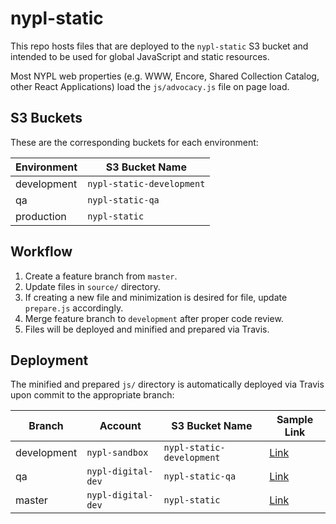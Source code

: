 # nypl-static

This repo hosts files that are deployed to the `nypl-static` S3 bucket and intended to be used for global JavaScript and static resources.

Most NYPL web properties (e.g. WWW, Encore, Shared Collection Catalog, other React Applications) load the `js/advocacy.js` file on page load.

## S3 Buckets

These are the corresponding buckets for each environment:

| Environment | S3 Bucket Name            |
|-------------|---------------------------|
| development | `nypl-static-development` |
| qa          | `nypl-static-qa`          |
| production  | `nypl-static`             |

## Workflow

1. Create a feature branch from `master`.
2. Update files in `source/` directory.
3. If creating a new file and minimization is desired for file, update `prepare.js` accordingly.
4. Merge feature branch to `development` after proper code review.
5. Files will be deployed and minified and prepared via Travis.

## Deployment

The minified and prepared `js/` directory is automatically deployed via Travis upon commit to the appropriate branch:

| Branch      | Account            | S3 Bucket Name            | Sample Link                                                             |
|-------------|--------------------|---------------------------|-------------------------------------------------------------------------|
| development | `nypl-sandbox`     | `nypl-static-development` | [Link](https://s3.amazonaws.com/nypl-static-development/js/advocacy.js) |
| qa          | `nypl-digital-dev` | `nypl-static-qa`          | [Link](https://s3.amazonaws.com/nypl-static-qa/js/advocacy.js)          |
| master      | `nypl-digital-dev` | `nypl-static`             | [Link](https://s3.amazonaws.com/nypl-static/js/advocacy.js)             |
